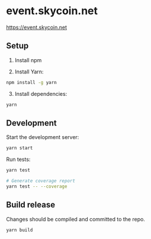 # event.skycoin.net

https://event.skycoin.net

## Setup

1. Install npm

2. Install Yarn:

```sh
npm install -g yarn
```

3. Install dependencies:

```sh
yarn
```

## Development

Start the development server:

```sh
yarn start
```

Run tests:

```sh
yarn test

# Generate coverage report
yarn test -- --coverage
```

## Build release

Changes should be compiled and committed to the repo.

```sh
yarn build
```

